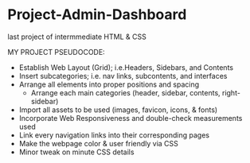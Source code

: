 # Project-Admin-Dashboard
last project of intermmediate HTML &amp; CSS

MY PROJECT PSEUDOCODE:

- Establish Web Layout (Grid); i.e.Headers, Sidebars, and Contents
- Insert subcategories; i.e. nav links, subcontents, and interfaces
- Arrange all elements into proper positions and spacing 
    - Arrange each main categories (header, sidebar, contents, right-sidebar)
- Import all assets to be used (images, favicon, icons, & fonts)
- Incorporate Web Responsiveness and double-check measurements used
- Link every navigation links into their corresponding pages
- Make the webpage color & user friendly via CSS
- Minor tweak on minute CSS details
